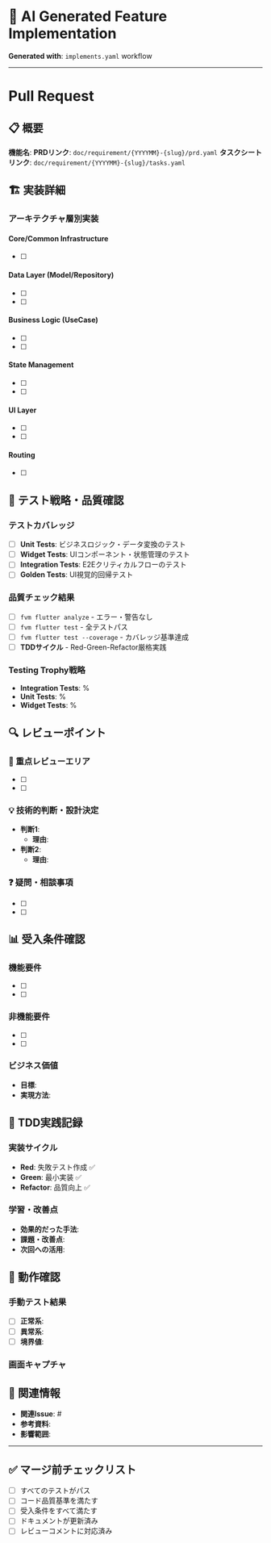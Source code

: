 # 🤖 AI Generated Feature Implementation

**Generated with**: `implements.yaml` workflow

---

# Pull Request

## 📋 概要
<!-- 実装した機能の概要と目的を簡潔に説明 -->

**機能名**: 
**PRDリンク**: `doc/requirement/{YYYYMM}-{slug}/prd.yaml`
**タスクシートリンク**: `doc/requirement/{YYYYMM}-{slug}/tasks.yaml`

## 🏗️ 実装詳細

### アーキテクチャ層別実装

#### Core/Common Infrastructure
<!-- 共通基盤の実装内容 -->
- [ ] 

#### Data Layer (Model/Repository)
<!-- データ層の実装内容 -->
- [ ] 
- [ ] 

#### Business Logic (UseCase)
<!-- ビジネスロジック層の実装内容 -->
- [ ] 
- [ ] 

#### State Management
<!-- 状態管理の実装内容 -->
- [ ] 
- [ ] 

#### UI Layer
<!-- UI層の実装内容 -->
- [ ] 
- [ ] 

#### Routing
<!-- ルーティングの実装内容 -->
- [ ] 

## 🧪 テスト戦略・品質確認

### テストカバレッジ
- [ ] **Unit Tests**: ビジネスロジック・データ変換のテスト
- [ ] **Widget Tests**: UIコンポーネント・状態管理のテスト  
- [ ] **Integration Tests**: E2Eクリティカルフローのテスト
- [ ] **Golden Tests**: UI視覚的回帰テスト

### 品質チェック結果
- [ ] `fvm flutter analyze` - エラー・警告なし
- [ ] `fvm flutter test` - 全テストパス
- [ ] `fvm flutter test --coverage` - カバレッジ基準達成
- [ ] **TDDサイクル** - Red-Green-Refactor厳格実践

### Testing Trophy戦略
<!-- Testing Trophy比率と戦略の説明 -->
- **Integration Tests**: %
- **Unit Tests**: %
- **Widget Tests**: %

## 🔍 レビューポイント

### 🚨 重点レビューエリア
<!-- 特に注意深くレビューしてほしいポイント -->
- [ ] 
- [ ] 

### 💡 技術的判断・設計決定
<!-- 実装中に下した重要な技術判断や設計決定 -->
- **判断1**: 
  - **理由**: 
- **判断2**: 
  - **理由**: 

### ❓ 疑問・相談事項
<!-- レビュー時に相談したい内容 -->
- [ ] 
- [ ] 

## 📊 受入条件確認

### 機能要件
<!-- PRDの機能要件に対する実装確認 -->
- [ ] 
- [ ] 

### 非機能要件
<!-- パフォーマンス・セキュリティ・使いやすさ要件の確認 -->
- [ ] 
- [ ] 

### ビジネス価値
<!-- 実装によって達成されるビジネス価値 -->
- **目標**: 
- **実現方法**: 

## 🔄 TDD実践記録

### 実装サイクル
<!-- TDDサイクルの実践状況 -->
- **Red**: 失敗テスト作成 ✅
- **Green**: 最小実装 ✅  
- **Refactor**: 品質向上 ✅

### 学習・改善点
<!-- TDD実践で得た知見や今後の改善点 -->
- **効果的だった手法**: 
- **課題・改善点**: 
- **次回への活用**: 

## 📝 動作確認

### 手動テスト結果
<!-- 主要な動作確認の結果 -->
- [ ] **正常系**: 
- [ ] **異常系**: 
- [ ] **境界値**: 

### 画面キャプチャ
<!-- 必要に応じてスクリーンショット・動画を添付 -->

## 🔗 関連情報

- **関連Issue**: #
- **参考資料**: 
- **影響範囲**: 

---

## ✅ マージ前チェックリスト

- [ ] すべてのテストがパス
- [ ] コード品質基準を満たす
- [ ] 受入条件をすべて満たす
- [ ] ドキュメントが更新済み
- [ ] レビューコメントに対応済み